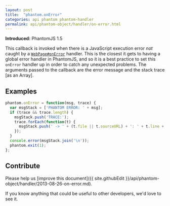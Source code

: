```yaml
---
layout: post
title:  "phantom.onError"
categories: api phantom phantom-handler
permalink: api/phantom-object/handler/on-error.html
---
```


**Introduced:** PhantomJS 1.5

This callback is invoked when there is a JavaScript execution error _not_ caught by a [`WebPage#onError`](API-Reference-WebPage#wiki-webpage-onError) handler. This is the closest it gets to having a global error handler in PhantomJS, and so it is a best practice to set this `onError` handler up in order to catch any unexpected problems. The arguments passed to the callback are the error message and the stack trace [as an Array].

## Examples

```javascript
phantom.onError = function(msg, trace) {
  var msgStack = ['PHANTOM ERROR: ' + msg];
  if (trace && trace.length) {
    msgStack.push('TRACE:');
    trace.forEach(function(t) {
      msgStack.push(' -> ' + (t.file || t.sourceURL) + ': ' + t.line + (t.function ? ' (in function ' + t.function +')' : ''));
    });
  }
  console.error(msgStack.join('\n'));
  phantom.exit(1);
};
```

## Contribute

Please help us [improve this document]({{ site.githubEdit }}/api/phantom-object/handler/2013-08-26-on-error.md).

If you know anything that could be useful to other developers, we'd love to see it.


